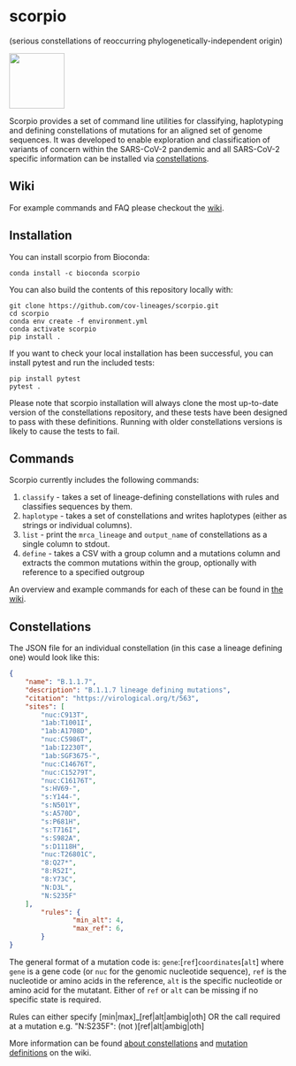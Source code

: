 # scorpio <img src="https://anaconda.org/bioconda/scorpio/badges/downloads.svg" alt="" align = "right"/>
(serious constellations of reoccurring phylogenetically-independent origin)

<img src="https://github.com/cov-lineages/scorpio/blob/main/docs/scorpio_logo.png" width="100">

Scorpio provides a set of command line utilities for classifying, haplotyping and defining constellations of mutations for an aligned set of genome sequences. It was developed to enable exploration and classification of variants of concern within the SARS-CoV-2 pandemic and all SARS-CoV-2 specific information can be installed via [constellations](https://github.com/cov-lineages/constellations).

## Wiki
For example commands and FAQ please checkout the [wiki](https://github.com/cov-lineages/scorpio/wiki).

## Installation

You can install scorpio from Bioconda:

`conda install -c bioconda scorpio`

You can also build the contents of this repository locally with:

```
git clone https://github.com/cov-lineages/scorpio.git
cd scorpio
conda env create -f environment.yml
conda activate scorpio
pip install .
```

If you want to check your local installation has been successful, you can install pytest and run the included tests:
```
pip install pytest
pytest .
```
Please note that scorpio installation will always clone the most up-to-date version of the constellations repository, and these tests have been designed to pass with these definitions. Running with older constellations versions is likely to cause the tests to fail.

## Commands

Scorpio currently includes the following commands:
1. `classify` - takes a set of lineage-defining constellations with rules and classifies sequences by them.
2. `haplotype` - takes a set of constellations and writes haplotypes (either as strings or individual columns).
3. `list` - print the `mrca_lineage` and `output_name` of constellations as a single column to stdout.
4. `define` - takes a CSV with a group column and a mutations column and extracts the common mutations within the group, optionally with reference to a specified outgroup

An overview and example commands for each of these can be found in [the wiki](https://github.com/cov-lineages/scorpio/wiki).

## Constellations
The JSON file for an individual constellation (in this case a lineage defining one) would look like this:
```json
{
	"name": "B.1.1.7",
	"description": "B.1.1.7 lineage defining mutations",
	"citation": "https://virological.org/t/563",
	"sites": [
		"nuc:C913T",
		"1ab:T1001I",
		"1ab:A1708D",
		"nuc:C5986T",
		"1ab:I2230T",
		"1ab:SGF3675-",
		"nuc:C14676T",
		"nuc:C15279T",
		"nuc:C16176T",
		"s:HV69-",
		"s:Y144-",
		"s:N501Y",
		"s:A570D",
		"s:P681H",
		"s:T716I",
		"s:S982A",
		"s:D1118H",
		"nuc:T26801C",
		"8:Q27*",
		"8:R52I",
		"8:Y73C",
		"N:D3L",
		"N:S235F"
	],
        "rules": {
                "min_alt": 4,
                "max_ref": 6,
        }
}
```

The general format of a mutation code is:
`gene`:[`ref`]`coordinates`[`alt`]
where `gene` is a gene code (or `nuc` for the genomic nucleotide sequence), `ref` is the nucleotide or amino acids in the reference, `alt` is the specific nucleotide or amino acid for the mutatant. Either of `ref` or `alt` can be missing if no specific state is required.

Rules can either specify [min|max]_[ref|alt|ambig|oth] OR the call required at a mutation e.g. "N:S235F": (not )[ref|alt|ambig|oth]

More information can be found [about constellations](https://github.com/cov-lineages/scorpio/wiki/What-does-a-valid-constellation-look-like%3F) and [mutation definitions](https://github.com/cov-lineages/scorpio/wiki/What-does-a-valid-mutation-site-look-like%3F) on the wiki.
